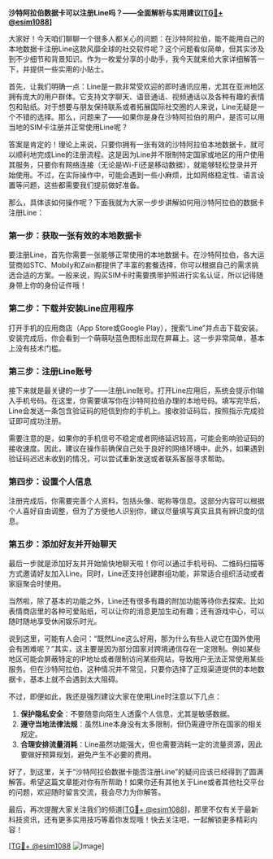 **沙特阿拉伯数据卡可以注册Line吗？——全面解析与实用建议[[TG💪+ @esim1088](https://t.me/s/esim1088)]**

大家好！今天咱们聊聊一个很多人都关心的问题：在沙特阿拉伯，能不能用自己的本地数据卡注册Line这款风靡全球的社交软件呢？这个问题看似简单，但其实涉及到不少细节和背景知识。作为一枚爱分享的小助手，我今天就来给大家详细解答一下，并提供一些实用的小贴士。

首先，让我们明确一点：Line是一款非常受欢迎的即时通讯应用，尤其在亚洲地区拥有庞大的用户群体。它支持文字聊天、语音通话、视频通话以及各种有趣的表情包和贴纸。对于想要与朋友保持联系或者拓展国际社交圈的人来说，Line无疑是一个不错的选择。那么，问题来了——如果你是身在沙特阿拉伯的用户，是否可以用当地的SIM卡注册并正常使用Line呢？

答案是肯定的！理论上来说，只要你拥有一张有效的沙特阿拉伯本地数据卡，就可以顺利地完成Line的注册流程。这是因为Line并不限制特定国家或地区的用户使用其服务，只要你有网络连接（无论是Wi-Fi还是移动数据），就能够轻松登录并开始使用。不过，在实际操作中，可能会遇到一些小麻烦，比如网络稳定性、语言设置等问题，这些都需要我们提前做好准备。

那么，具体该如何操作呢？下面我就为大家一步步讲解如何用沙特阿拉伯的数据卡注册Line：

### 第一步：获取一张有效的本地数据卡

要注册Line，首先你需要一张能够正常使用的本地数据卡。在沙特阿拉伯，各大运营商如STC、Mobily和Zain都提供了丰富的套餐选择，你可以根据自己的需求挑选合适的方案。一般来说，购买SIM卡时需要携带护照进行实名认证，所以记得随身带上你的身份证件哦！

### 第二步：下载并安装Line应用程序

打开手机的应用商店（App Store或Google Play），搜索“Line”并点击下载安装。安装完成后，你会看到一个萌萌哒蓝色图标出现在屏幕上。这一步非常简单，基本上没有技术门槛。

### 第三步：注册Line账号

接下来就是最关键的一步了——注册Line账号。打开Line应用后，系统会提示你输入手机号码。在这里，你需要填写你在沙特阿拉伯办理的本地号码。填写完毕后，Line会发送一条包含验证码的短信到你的手机上。接收验证码后，按照指示完成验证即可成功注册。

需要注意的是，如果你的手机信号不稳定或者网络延迟较高，可能会影响验证码的接收速度。因此，建议在操作前确保自己处于良好的网络环境中。此外，如果遇到验证码迟迟未收到的情况，可以尝试重新发送或者联系客服寻求帮助。

### 第四步：设置个人信息

注册完成后，你需要完善个人资料，包括头像、昵称等信息。这部分内容可以根据个人喜好自由调整，但为了方便他人识别你，建议尽量填写真实且具有辨识度的信息。

### 第五步：添加好友并开始聊天

最后一步就是添加好友并开始愉快地聊天啦！你可以通过手机号码、二维码扫描等方式邀请好友加入Line。同时，Line还支持创建群组功能，非常适合组织活动或者家庭聚会时使用。

当然啦，除了基本的功能之外，Line还有很多有趣的附加功能等待你去探索。比如表情商店里的各种可爱贴纸，可以让你的消息更加生动有趣；还有游戏中心，可以随时随地享受休闲娱乐时光。

说到这里，可能有人会问：“既然Line这么好用，那为什么有些人说它在国外使用会有困难呢？”其实，这主要是因为部分国家对跨境通信存在一定限制。例如某些地区可能会屏蔽特定的IP地址或者限制访问某些网站，导致用户无法正常使用某些服务。但在沙特阿拉伯，这种情况并不常见，只要你选择了正规渠道提供的本地数据卡，基本上就不会遇到太大阻碍。

不过，即便如此，我还是强烈建议大家在使用Line时注意以下几点：

1. **保护隐私安全**：不要随意向陌生人透露个人信息，尤其是敏感数据。
2. **遵守当地法律法规**：虽然Line本身没有太多限制，但仍需遵守所在国家的相关规定。
3. **合理安排流量消耗**：Line虽然功能强大，但也需要消耗一定的流量资源，因此要做好预算规划，避免产生不必要的费用。

好了，到这里，关于“沙特阿拉伯数据卡能否注册Line”的疑问应该已经得到了圆满解答。希望这篇文章能对你有所帮助！如果你还有其他关于Line或者其他社交平台的问题，欢迎随时留言交流，我会尽力为你解答。

最后，再次提醒大家关注我们的频道[[TG💪+ @esim1088](https://t.me/s/esim1088)]，那里不仅有关于最新科技资讯，还有更多实用技巧等着你发现哦！快去关注吧，一起解锁更多精彩内容！

[[TG💪+ @esim1088](https://t.me/s/esim1088) ![Image](https://i.postimg.cc/4NQfJmqS/Snipaste-2025-05-13-00-14-12.png)]